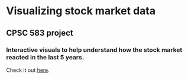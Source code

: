 # Visualizing stock market data

## CPSC 583 project

### Interactive visuals to help understand how the stock market reacted in the last 5 years.
Check it out [here](https://gordwest.github.io/StockMarketVisual/).
